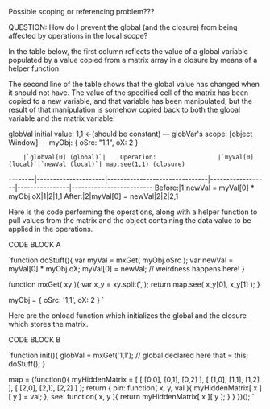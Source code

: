 
Possible scoping or referencing problem???

QUESTION: How do I prevent the global (and the closure) from being affected by operations in the local scope?

In the table below, the first column reflects the value of a global variable populated by a value copied from a matrix 
array in a closure by means of a helper function.

The second line of the table shows that the global value has changed when it should not have. The value of the specified 
cell of the matrix has been copied to a new variable, and that variable has been manipulated, but the result of that 
manipulation is somehow copied back to both the global variable and the matrix variable!

globVal initial value: 1,1 ←(should be constant) — globVar's scope: [object Window] — myObj: { oSrc: "1,1", oX: 2 }

        |`globVal[0] (global)`|    Operation:                 |`myVal[0] (local)`|`newVal (local)`| map.see(1,1) (closure)
--------|---------------------|-------------------------------|------------------|----------------|-------------------------
Before:|1|newVal = myVal[0] * myObj.oX|1|2|1,1
After:|2|myVal[0] = newVal|2|2|2,1

Here is the code performing the operations, along with a helper function to pull values from the matrix and the object 
containing the data value to be applied in the operations.

CODE BLOCK A

`function doStuff(){
    var myVal = mxGet( myObj.oSrc );
    var newVal = myVal[0] * myObj.oX;
    myVal[0] = newVal; // weirdness happens here!
}
 
function mxGet( xy ){
    var x_y = xy.split(',');
    return map.see( x_y[0], x_y[1] );
}

myObj = {
    oSrc: '1,1',
    oX: 2
}
`	

Here are the onload function which initializes the global and the closure which stores the matrix.

CODE BLOCK B

`function init(){
    globVal = mxGet('1,1'); // global declared here
    that = this;
    doStuff();
}
 
map = (function(){
    myHiddenMatrix = [ [ [0,0], [0,1], [0,2] ],
                        [ [1,0], [1,1], [1,2] ],
                       [ [2,0], [2,1], [2,2] ] ];
    return {
        pin: function( x, y, val ){ myHiddenMatrix[ x ][ y ] = val; },
        see: function( x, y ){ return myHiddenMatrix[ x ][ y ]; }
    }
})();
`	
